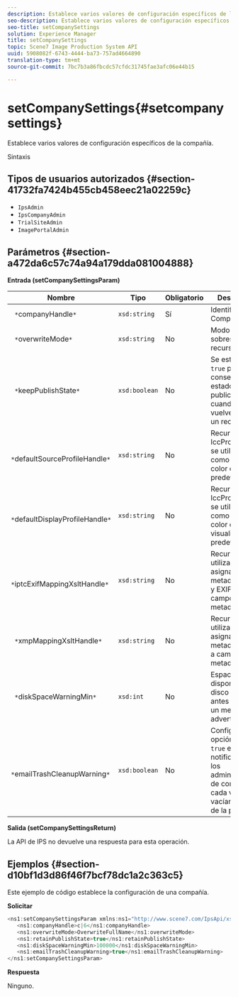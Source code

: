 ```yaml
---
description: Establece varios valores de configuración específicos de la compañía.
seo-description: Establece varios valores de configuración específicos de la compañía.
seo-title: setCompanySettings
solution: Experience Manager
title: setCompanySettings
topic: Scene7 Image Production System API
uuid: 5908082f-6743-4444-ba73-757ad4664890
translation-type: tm+mt
source-git-commit: 7bc7b3a86fbcdc57cfdc31745fae3afc06e44b15

---
```



# setCompanySettings{#setcompanysettings}

Establece varios valores de configuración específicos de la compañía.

Sintaxis

## Tipos de usuarios autorizados {#section-41732fa7424b455cb458eec21a02259c}

* `IpsAdmin`
* `IpsCompanyAdmin`
* `TrialSiteAdmin`
* `ImagePortalAdmin`

## Parámetros {#section-a472da6c57c74a94a179dda081004888}

**Entrada (setCompanySettingsParam)**

| Nombre | Tipo | Obligatorio | Descripción |
|---|---|---|---|
| ` *`companyHandle`*` | `xsd:string` | Sí | Identificador de Compañía. |
| ` *`overwriteMode`*` | `xsd:string` | No | Modo de sobrescritura de recursos. |
| ` *`keepPublishState`*` | `xsd:boolean` | No | Se establece en `true` para conservar el estado de publicación cuando se vuelve a cargar un recurso. |
| ` *`defaultSourceProfileHandle`*` | `xsd:string` | No | Recurso IccProfile que se utilizará como perfil de color de origen predeterminado. |
| ` *`defaultDisplayProfileHandle`*` | `xsd:string` | No | Recurso IccProfile que se utilizará como perfil de color de visualización predeterminado. |
| ` *`iptcExifMappingXsltHandle`*` | `xsd:string` | No | Recurso XSL utilizado para asignar metadatos IPTC y EXIF a campos de metadatos IPS. |
| ` *`xmpMappingXsltHandle`*` | `xsd:string` | No | Recurso XSL utilizado para asignar metadatos XMP a campos de metadatos IPS. |
| ` *`diskSpaceWarningMin`*` | `xsd:int` | No | Espacio mínimo disponible en disco (en KB) antes de enviar un mensaje de advertencia. |
| ` *`emailTrashCleanupWarning`*` | `xsd:boolean` | No | Configure esta opción para `true` enviar una notificación a los administradores de compañías cada vez que se vacían recursos de la papelera. |

**Salida (setCompanySettingsReturn)**

La API de IPS no devuelve una respuesta para esta operación.

## Ejemplos {#section-d10bf1d3d86f46f7bcf78dc1a2c363c5}

Este ejemplo de código establece la configuración de una compañía.

**Solicitar**

```java
<ns1:setCompanySettingsParam xmlns:ns1="http://www.scene7.com/IpsApi/xsd/2008-01-15">
   <ns1:companyHandle>c|6</ns1:companyHandle>
   <ns1:overwriteMode>OverwriteFullName</ns1:overwriteMode>
   <ns1:retainPublishState>true</ns1:retainPublishState>
   <ns1:diskSpaceWarningMin>100000</ns1:diskSpaceWarningMin>
   <ns1:emailTrashCleanupWarning>true</ns1:emailTrashCleanupWarning>
</ns1:setCompanySettingsParam>
```

**Respuesta**

Ninguno.
